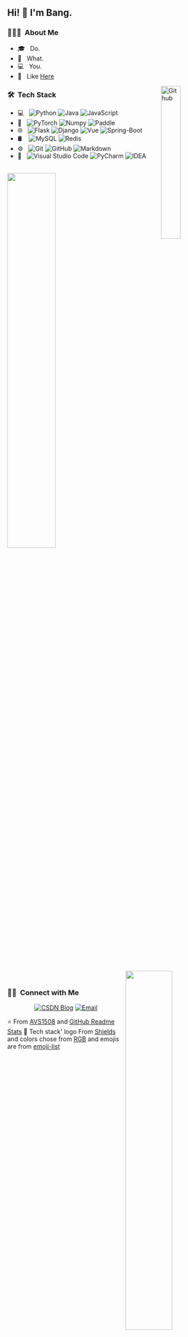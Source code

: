 <!--
**S-HuaBomb/S-HuaBomb** is a ✨ _special_ ✨ repository because its `README.md` (this file) appears on your GitHub profile.

Here are some ideas to get you started:

- 🔭 I’m currently working on ...
- 🌱 I’m currently learning ...
- 👯 I’m looking to collaborate on ...
- 🤔 I’m looking for help with ...
- 💬 Ask me about ...
- 📫 How to reach me: ...
- 😄 Pronouns: ...
- ⚡ Fun fact: ...
-->



## Hi! 👋 I'm Bang.

<h3> 👨🏻‍💻 &nbsp;About Me </h3>

- 🎓 &nbsp; Do.
- 🌱 &nbsp; What.
- 💻 &nbsp; You.
- 💬 &nbsp; Like [Here](https://github.com/S-HuaBomb/S-HuaBomb/issues)

<img width="30%" align="right" alt="Github" src="https://img-blog.csdnimg.cn/2020122313515661.gif" />

<h3> 🛠 &nbsp;Tech Stack</h3>

- 💻 &nbsp;
  ![Python](https://img.shields.io/badge/-Python-yellow?style=flat&logo=python)
  ![Java](https://img.shields.io/badge/-Java-FFFFF0?style=flat&logo=java&logoColor=007396)
  ![JavaScript](https://img.shields.io/badge/-JavaScript-FF1493?style=flat&logo=javascript)
- 🤖 &nbsp;
  ![PyTorch](https://img.shields.io/badge/-PyTorch-brightgreen?style=flat&logo=pytorch)
  ![Numpy](https://img.shields.io/badge/-Numpy-yellowgreen?style=flat&logo=numpy)
  ![Paddle](https://img.shields.io/badge/-Paddle-6495ED?style=flat&logo=paddle)
- 🌐 &nbsp;
  ![Flask](https://img.shields.io/badge/-Flask-red?style=flat&logo=flask)
  ![Django](https://img.shields.io/badge/-Django-darkgreen?style=flat&logo=django)
  ![Vue](https://img.shields.io/badge/-Vue-white?style=flat&logo=vue.js)
  ![Spring-Boot](https://img.shields.io/badge/-SpringBoot-green?style=flat&logo=spring&logoColor=563D7C)
- 🛢 &nbsp;&nbsp;
  ![MySQL](https://img.shields.io/badge/-MySQL-yellowgreen?style=flat&logo=mysql)
  ![Redis](https://img.shields.io/badge/-Redis-white?style=flat&logo=redis)
- ⚙️ &nbsp;
  ![Git](https://img.shields.io/badge/-Git-yellow?style=flat&logo=git)
  ![GitHub](https://img.shields.io/badge/-GitHub-808000?style=flat&logo=github)
  ![Markdown](https://img.shields.io/badge/-Markdown-FFE4B5?style=flat&logo=markdown)
- 🔧 &nbsp;
  ![Visual Studio Code](https://img.shields.io/badge/-Visual%20Studio%20Code-3CB371?style=flat&logo=visual-studio-code&logoColor=007ACC)
  ![PyCharm](https://img.shields.io/badge/-PyCharm-228B22?style=flat&logo=PyCharm)
  ![IDEA](https://img.shields.io/badge/-IDEA-DA70D6?style=flat&logo=idea&logoColor=2C2255)

<br/>

<div>
  <a href="https://github.com/S-HuaBomb/S-HuaBomb">
    <img width="47%" src="https://github-readme-stats-shb.vercel.app/api?username=S-HuaBomb&theme=flag-india&show_icons=true" />
    <img width="46%" align="right" src="https://github-readme-stats-shb.vercel.app/api/top-langs/?username=S-HuaBomb&layout=compact&theme=flag-india&hide=html,java" />
  </a>
</div>

<!-- 仓库卡片
[![ReadMe Card](https://github-readme-stats-shb.vercel.app/api/pin/?username=S-HuaBomb&repo=pytorch-in-flask)](https://github.com/S-HuaBomb/S-HuaBomb)
-->

<br/>

<h3> 🤝🏻 &nbsp;Connect with Me </h3>

<p align="center">
<a href="https://blog.csdn.net/Run_Bomb"><img alt="CSDN Blog" src="https://img.shields.io/badge/CSDNBlog-blog.csdn.net/Run_Bomb-7FFF00?style=flat-square&logo=microsoft-edge"></a>
<a href="#"><img alt="Email" src="https://img.shields.io/badge/Email-huabangs@foxmail.com-FFFF00?style=flat-square&logo=gmail"></a>
</p>

⭐️ From [AVS1508](https://github.com/AVS1508) and [GitHub Readme Stats](https://github.com/anuraghazra/github-readme-stats)
:1st_place_medal: Tech stack' logo From [Shields](https://shields.io/) and colors chose from [RGB](https://www.sioe.cn/yingyong/yanse-rgb-16/) and emojis are from [emoji-list](https://github.com/caiyongji/emoji-list)
